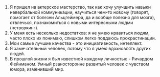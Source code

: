 1. Я пришел на актерское мастерство, так как хочу улучшить навыки невербальной коммуникации, научиться чем-то новому (говорят, помогает от болезни Альцгеймера, да и вообще полезно для мозга), отвлечься, познакомиться с новыми интересными людми (нетворкинг).
2. У меня есть несколько недостатков: я не умею нравиться людям, часто плохо их понимаю, слишком легко поддаюсь прокрастинации.
3. Мои самые лучшие качества - это инициативность, интеллект.
4. Я замечательный человек, потому что я умею вдохновлять других людей.
5. В прошлой жизни я был известной каждому личностью - Ричардом Фейнманом. Умный рзаносторонне развитый человек с чувством юмора, изменивший мир.
